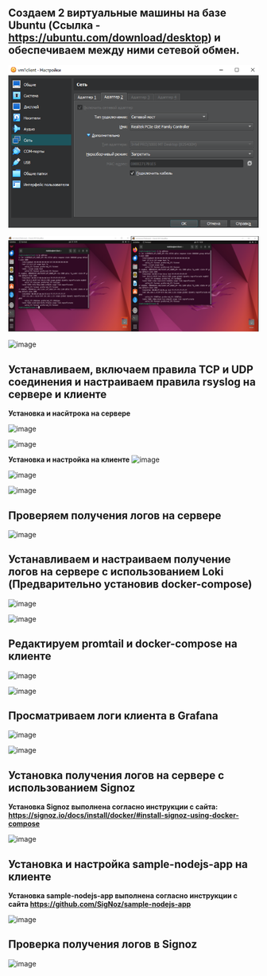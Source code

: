 
## Создаем 2 виртуальные машины на базе Ubuntu (Ссылка - https://ubuntu.com/download/desktop) и обеспечиваем между ними сетевой обмен.
![image](1.png)


![image](2.png)

![image](https://github.com/Vladislav789k/TOIB-PR4/assets/71137501/318368be-6efa-42b8-a800-bedc86a8fe9e)


## Устанавливаем, включаем правила TCP и UDP соединения и настраиваем правила rsyslog на сервере и клиенте

**Установка и насйтрока на сервере**

![image](https://github.com/Vladislav789k/TOIB-PR4/assets/71137501/244fc883-faa1-482f-9094-dc5ce1225aa8)

![image](https://github.com/Vladislav789k/TOIB-PR4/assets/71137501/628f2bc4-84bd-4cb1-a844-3037fd26d9f2)






**Установка и настройка на клиенте**
![image](https://github.com/Vladislav789k/TOIB-PR4/assets/71137501/7ede59d6-8b0b-469a-9725-a4cc0dcf61f7)



![image](https://github.com/Vladislav789k/TOIB-PR4/assets/71137501/370f786e-2a0a-451d-ad62-38b5be2932a1)


![image](https://github.com/Vladislav789k/TOIB-PR4/assets/71137501/9fc7c0c0-156b-4a5c-94f5-1603c46ab904)




## Проверяем получения логов на сервере

![image](https://github.com/Vladislav789k/TOIB-PR4/assets/71137501/e8384202-35a6-4857-a439-f94f4caea141)



## Устанавливаем и настраиваем получение логов на сервере с использованием Loki (Предварительно установив docker-compose)
![image](https://github.com/Vladislav789k/TOIB-PR4/assets/71137501/b00a9972-2880-4d72-b068-7c7a5d9ae595)

![image](https://github.com/Vladislav789k/TOIB-PR4/assets/71137501/9a012b09-c1b1-48de-aa3d-7d3127a96ec0)


## Редактируем promtail и docker-compose на клиенте

![image](https://github.com/Vladislav789k/TOIB-PR4/assets/71137501/d18c2063-aee7-42d8-95c8-967064b519e8)


![image](https://github.com/Vladislav789k/TOIB-PR4/assets/71137501/dfa87ebf-e7cd-45a0-ab45-603fb3b07024)



## Просматриваем логи клиента в Grafana

![image](https://github.com/Vladislav789k/TOIB-PR4/assets/71137501/ea87dfee-b722-431d-a8f3-f9c59c4bee52)

![image](https://github.com/Vladislav789k/TOIB-PR4/assets/71137501/b7d49aa1-5579-40a2-a180-c7dd49a97403)




## Установка получения логов на сервере с использованием Signoz
**Установка Signoz выполнена согласно инструкции с сайта: https://signoz.io/docs/install/docker/#install-signoz-using-docker-compose**

![image](https://github.com/Vladislav789k/TOIB-PR4/assets/71137501/5360ec82-5552-4ed0-8846-85dd280dcab1)


## Установка и настройка sample-nodejs-app на клиенте 
**Установка sample-nodejs-app выполнена согласно инструкции с сайта https://github.com/SigNoz/sample-nodejs-app**


![image](https://github.com/Vladislav789k/TOIB-PR4/assets/71137501/d62c474d-f79f-49c2-8886-77b5d7678c5e)



## Проверка получения логов в Signoz
![image](https://github.com/Vladislav789k/TOIB-PR4/assets/71137501/b32d90d4-1411-4c26-8c2e-f24e81c3fa62)


